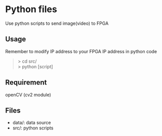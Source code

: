# Python files
Use python scripts to send image(video) to FPGA

## Usage
Remember to modify IP address to your FPGA IP address in python code
> \> cd src/   
> \> python \[script]

## Requirement
openCV (cv2 module)

## Files
- data/: data source
- src/: python scripts